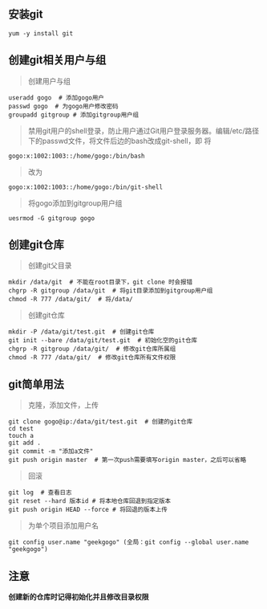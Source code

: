 ## 安装git
```
yum -y install git
```

## 创建git相关用户与组

> 创建用户与组

```
useradd gogo  # 添加gogo用户
passwd gogo  # 为gogo用户修改密码
groupadd gitgroup # 添加gitgroup用户组

```

> 禁用git用户的shell登录，防止用户通过Git用户登录服务器。编辑/etc/路径下的passwd文件，将文件后边的bash改成git-shell，即
将

```
gogo:x:1002:1003::/home/gogo:/bin/bash
```

> 改为

```
gogo:x:1002:1003::/home/gogo:/bin/git-shell
```

> 将gogo添加到gitgroup用户组

```
uesrmod -G gitgroup gogo
```

## 创建git仓库

> 创建git父目录

```
mkdir /data/git  # 不能在root目录下，git clone 时会报错
chgrp -R gitgroup /data/git  # 将git目录添加到gitgroup用户组
chmod -R 777 /data/git/  # 将/data/
```

> 创建git仓库

```
mkdir -P /data/git/test.git  # 创建git仓库
git init --bare /data/git/test.git  # 初始化空的git仓库
chgrp -R gitgroup /data/git/  # 修改git仓库所属组
chmod -R 777 /data/git/  # 修改git仓库所有文件权限
```

## git简单用法

> 克隆，添加文件，上传

```
git clone gogo@ip:/data/git/test.git  # 创建的git仓库
cd test
touch a
git add .
git commit -m "添加a文件"
git push origin master  # 第一次push需要填写origin master，之后可以省略
```

> 回滚

```
git log  # 查看日志
git reset --hard 版本id # 将本地仓库回退到指定版本
git push origin HEAD --force # 将回退的版本上传
```

> 为单个项目添加用户名

```
git config user.name "geekgogo" (全局：git config --global user.name "geekgogo")

```

## 注意

**创建新的仓库时记得初始化并且修改目录权限**